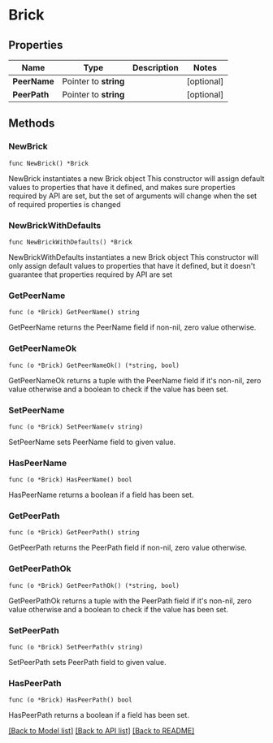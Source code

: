 # Brick

## Properties

Name | Type | Description | Notes
------------ | ------------- | ------------- | -------------
**PeerName** | Pointer to **string** |  | [optional] 
**PeerPath** | Pointer to **string** |  | [optional] 

## Methods

### NewBrick

`func NewBrick() *Brick`

NewBrick instantiates a new Brick object
This constructor will assign default values to properties that have it defined,
and makes sure properties required by API are set, but the set of arguments
will change when the set of required properties is changed

### NewBrickWithDefaults

`func NewBrickWithDefaults() *Brick`

NewBrickWithDefaults instantiates a new Brick object
This constructor will only assign default values to properties that have it defined,
but it doesn't guarantee that properties required by API are set

### GetPeerName

`func (o *Brick) GetPeerName() string`

GetPeerName returns the PeerName field if non-nil, zero value otherwise.

### GetPeerNameOk

`func (o *Brick) GetPeerNameOk() (*string, bool)`

GetPeerNameOk returns a tuple with the PeerName field if it's non-nil, zero value otherwise
and a boolean to check if the value has been set.

### SetPeerName

`func (o *Brick) SetPeerName(v string)`

SetPeerName sets PeerName field to given value.

### HasPeerName

`func (o *Brick) HasPeerName() bool`

HasPeerName returns a boolean if a field has been set.

### GetPeerPath

`func (o *Brick) GetPeerPath() string`

GetPeerPath returns the PeerPath field if non-nil, zero value otherwise.

### GetPeerPathOk

`func (o *Brick) GetPeerPathOk() (*string, bool)`

GetPeerPathOk returns a tuple with the PeerPath field if it's non-nil, zero value otherwise
and a boolean to check if the value has been set.

### SetPeerPath

`func (o *Brick) SetPeerPath(v string)`

SetPeerPath sets PeerPath field to given value.

### HasPeerPath

`func (o *Brick) HasPeerPath() bool`

HasPeerPath returns a boolean if a field has been set.


[[Back to Model list]](../README.md#documentation-for-models) [[Back to API list]](../README.md#documentation-for-api-endpoints) [[Back to README]](../README.md)


